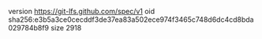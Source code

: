 version https://git-lfs.github.com/spec/v1
oid sha256:e3b5a3ce0cecddf3de37ea83a502ece974f3465c748d6dc4cd8bda029784b8f9
size 2918
